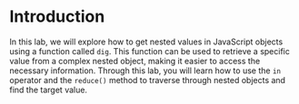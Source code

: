# Introduction

In this lab, we will explore how to get nested values in JavaScript objects using a function called `dig`. This function can be used to retrieve a specific value from a complex nested object, making it easier to access the necessary information. Through this lab, you will learn how to use the `in` operator and the `reduce()` method to traverse through nested objects and find the target value.

